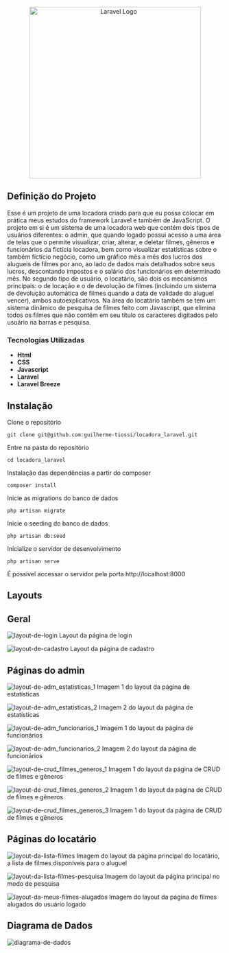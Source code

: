 <p align="center"><a href="https://laravel.com" target="_blank"><img src="https://raw.githubusercontent.com/laravel/art/master/logo-lockup/5%20SVG/2%20CMYK/1%20Full%20Color/laravel-logolockup-cmyk-red.svg" width="400" alt="Laravel Logo"></a></p>

## Definição do Projeto

Esse é um projeto de uma locadora criado para que eu possa colocar em prática meus estudos do framework Laravel e também de JavaScript. O projeto em si é um sistema de uma locadora web que contém dois tipos de usuários diferentes: o admin, que quando logado possui acesso a uma área de telas que o permite visualizar, criar, alterar, e deletar filmes, gêneros e funcionários da fictícia locadora, bem como visualizar estatísticas sobre o também fictício negócio, como um gráfico mês a mês dos lucros dos alugueis de filmes por ano, ao lado de dados mais detalhados sobre seus lucros, descontando impostos e o salário dos funcionários em determinado mês. No segundo tipo de usuário, o locatário, são dois os mecanismos principais: o de locação e o de devolução de filmes (incluindo um sistema de devolução automática de filmes quando a data de validade do aluguel vencer), ambos autoexplicativos. Na área do locatário também se tem um sistema dinâmico de pesquisa de filmes feito com Javascript, que elimina todos os filmes que não contêm em seu título os caracteres digitados pelo usuário na barras e pesquisa. 
### Tecnologias Utilizadas

- **Html**
- **CSS**
- **Javascript**
- **Laravel**
- **Laravel Breeze**

## Instalação

Clone o repositório

    git clone git@github.com:guilherme-tiossi/locadora_laravel.git

Entre na pasta do repositório

    cd locadora_laravel

Instalação das dependências a partir do composer

    composer install

Inicie as migrations do banco de dados

    php artisan migrate

Inicie o seeding do banco de dados

    php artisan db:seed

Inicialize o servidor de desenvolvimento

    php artisan serve

É possível accessar o servidor pela porta http://localhost:8000

## Layouts

## Geral

![layout-de-login](https://images2.imgbox.com/22/6c/tws6TTEm_o.png)
Layout da página de login

![layout-de-cadastro](https://images2.imgbox.com/9d/45/JmhYy8EX_o.png)
Layout da página de cadastro

## Páginas do admin

![layout-de-adm_estatisticas_1](https://images2.imgbox.com/96/69/0TdCWArc_o.png)
Imagem 1 do layout da página de estatísticas

![layout-de-adm_estatisticas_2](https://images2.imgbox.com/b6/24/3lp6HRJx_o.png)
Imagem 2 do layout da página de estatísticas

![layout-de-adm_funcionarios_1](https://images2.imgbox.com/8e/9c/MGSISYtX_o.png)
Imagem 1 do layout da página de funcionários

![layout-de-adm_funcionarios_2](https://images2.imgbox.com/44/4e/XINUYMqp_o.png)
Imagem 2 do layout da página de funcionários

![layout-de-crud_filmes_generos_1](https://images2.imgbox.com/18/c7/7wz4d1YA_o.png)
Imagem 1 do layout da página de CRUD de filmes e gêneros

![layout-de-crud_filmes_generos_2](https://images2.imgbox.com/64/b1/EjFXxRe1_o.png)
Imagem 1 do layout da página de CRUD de filmes e gêneros

![layout-de-crud_filmes_generos_3](https://images2.imgbox.com/62/ad/myVrGOtF_o.png)
Imagem 1 do layout da página de CRUD de filmes e gêneros

## Páginas do locatário

![layout-da-lista-filmes](https://images2.imgbox.com/67/30/pXMR4RK1_o.png)
Imagem do layout da página principal do locatário, a lista de filmes disponíveis para o aluguel

![layout-da-lista-filmes-pesquisa](https://images2.imgbox.com/8f/82/4d5VmFpn_o.png)
Imagem do layout da página principal no modo de pesquisa

![layout-da-meus-filmes-alugados](https://images2.imgbox.com/9e/9f/5GzQnmkJ_o.png)
Imagem do layout da página de filmes alugados do usuário logado

## Diagrama de Dados

![diagrama-de-dados](https://images2.imgbox.com/03/3f/N5lxmkX2_o.png)